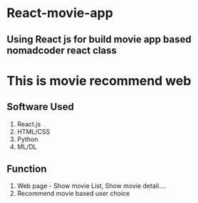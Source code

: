 # React-movie-app  
## Using React js for build movie app based nomadcoder react class  

# This is movie recommend web
## Software Used
1. React.js  
2. HTML/CSS  
3. Python
4. ML/DL

## Function
1. Web page - Show movie List, Show movie detail....
2. Recommend movie based user choice